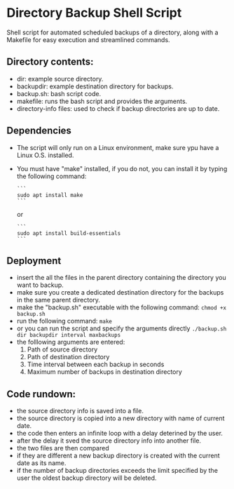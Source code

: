 # Directory Backup Shell Script
 Shell script for automated scheduled backups of a directory, along with a Makefile for easy execution and streamlined commands.

## Directory contents:
  - dir: example source directory.
  - backupdir: example destination directory for backups.
  - backup.sh: bash script code.
  - makefile: runs the bash script and provides the arguments.
  - directory-info files: used to check if backup directories are up to date.

## Dependencies
  - The script will only run on a Linux environment, make sure ypu have a Linux O.S. installed.
  - You must have "make" installed, if you do not, you can install it by typing the following command:

        ```
        sudo apt install make
        ```
        
    or

        ```
        sudo apt install build-essentials
        ```

## Deployment
  - insert the all the files in the parent directory containing the directory you want to backup.
  - make sure you create a dedicated destination directory for the backups in the same parent directory.
  - make the "backup.sh" executable with the following command:
        ```
        chmod +x backup.sh
        ```
  - run the following command:
        ```
        make
        ```
  - or you can run the script and specify the arguments directly
        ```
        ./backup.sh dir backupdir interval maxbackups
        ```
  - the folllowing arguments are entered:
      1. Path of source directory 
      2. Path of destination directory
      3. Time interval between each backup in seconds
      4. Maximum number of backups in destination directory

## Code rundown: 
  - the source directory info is saved into a file.
  - the source directory is copied into a new directory with name of current date.
  - the code then enters an infinite loop with a delay deterined by the user.
  - after the delay it sved the source directory info into another file.
  - the two files are then compared
  - if they are different a new backup directory is created with the current date as its name.
  - if the number of backup directories exceeds the limit specified by the user the oldest backup directory will be deleted.
